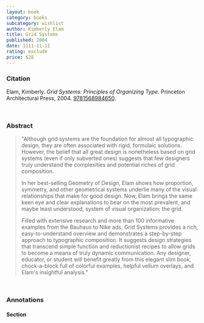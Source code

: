 ```yaml
---
layout: book
category: books
subcategory: wishlist
author: Kimberly Elam
title: Grid Systems
published: 2004
date: 1111-11-11
rating: exclude
price: $28
---
```


### Citation

Elam, Kimberly. *Grid Systems: Principles of Organizing Type.* Princeton Architectural Press, 2004. [9781568984650](https://papress.com/products/grid-systems-principles-of-organizing-type).

<br>

### Abstract

> "Although grid systems are the foundation for almost all typographic design, they are often associated with rigid, formulaic solutions. However, the belief that all great design is nonetheless based on grid systems (even if only subverted ones) suggests that few designers truly understand the complexities and potential riches of grid composition.
>
> In her best-selling Geometry of Design, Elam shows how proportion, symmetry, and other geometrical systems underlie many of the visual relationships that make for good design. Now, Elam brings the same keen eye and clear explanations to bear on the most prevalent, and maybe least understood, system of visual organization: the grid.
>
> Filled with extensive research and more than 100 informative examples from the Bauhaus to Nike ads, Grid Systems provides a rich, easy-to-understand overview and demonstrates a step-by-step approach to typographic composition. It suggests design strategies that transcend simple function and reductionist recipes to allow grids to become a means of truly dynamic communication. Any designer, educator, or student will benefit greatly from this elegant slim book, chock-a-block full of colorful examples, helpful vellum overlays, and Elam's insightful analysis."

<br>

### Annotations

#### Section

<br>
